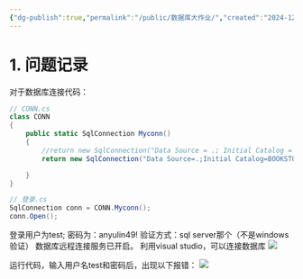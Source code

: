 ```yaml
---
{"dg-publish":true,"permalink":"/public/数据库大作业/","created":"2024-12-18T19:52:34.789+08:00","updated":"2024-12-18T20:11:58.732+08:00"}
---
```



# 1. 问题记录
对于数据库连接代码：
```c#
// CONN.cs
class CONN
{
    public static SqlConnection Myconn()
    {
        //return new SqlConnection("Data Source = .; Initial Catalog = BOOKSTORE; Integrated Security = True; User ID = sa; Password = li065110");
        return new SqlConnection("Data Source=.;Initial Catalog=BOOKSTORE;");

    }
}

// 登录.cs
SqlConnection conn = CONN.Myconn();
conn.Open();
```

登录用户为test;
密码为：anyulin49!
验证方式：sql server那个（不是windows验证）
数据库远程连接服务已开启。
利用visual studio，可以连接数据库
![](https://anyulin-1327793486.cos.ap-beijing.myqcloud.com/20241218195100.png)

运行代码，输入用户名test和密码后，出现以下报错：
![](https://anyulin-1327793486.cos.ap-beijing.myqcloud.com/20241218195219.png)

